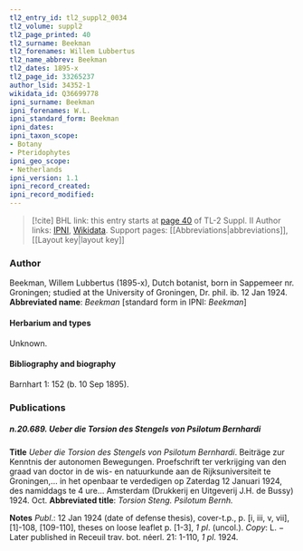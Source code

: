 ```yaml
---
tl2_entry_id: tl2_suppl2_0034
tl2_volume: suppl2
tl2_page_printed: 40
tl2_surname: Beekman
tl2_forenames: Willem Lubbertus
tl2_name_abbrev: Beekman
tl2_dates: 1895-x
tl2_page_id: 33265237
author_lsid: 34352-1
wikidata_id: Q36699778
ipni_surname: Beekman
ipni_forenames: W.L.
ipni_standard_form: Beekman
ipni_dates: 
ipni_taxon_scope: 
- Botany
- Pteridophytes
ipni_geo_scope: 
- Netherlands
ipni_version: 1.1
ipni_record_created: 
ipni_record_modified:
---
```


> [!cite] BHL link: this entry starts at [page 40](https://www.biodiversitylibrary.org/page/33265237) of TL-2 Suppl. II
> Author links: [IPNI](https://www.ipni.org/a/34352-1), [Wikidata](https://www.wikidata.org/wiki/Q36699778). Support pages: [[Abbreviations|abbreviations]], [[Layout key|layout key]]

### Author

Beekman, Willem Lubbertus (1895-x), Dutch botanist, born in Sappemeer nr. Groningen; studied at the University of Groningen, Dr. phil. ib. 12 Jan 1924. 
**Abbreviated name**: *Beekman* \[standard form in IPNI: *Beekman*\]

#### Herbarium and types

Unknown.

#### Bibliography and biography

Barnhart 1: 152 (b. 10 Sep 1895).

### Publications

##### n.20.689. Ueber die Torsion des Stengels von Psilotum Bernhardi

**Title**
*Ueber die Torsion des Stengels von Psilotum Bernhardi*. Beiträge zur Kenntnis der autonomen Bewegungen. Proefschrift ter verkrijging van den graad van doctor in de wis- en natuurkunde aan de Rijksuniversiteit te Groningen,... in het openbaar te verdedigen op Zaterdag 12 Januari 1924, des namiddags te 4 ure... Amsterdam (Drukkerij en Uitgeverij J.H. de Bussy) 1924. Oct.
**Abbreviated title**: *Torsion Steng. Psilotum Bernh.*

**Notes**
*Publ*.: 12 Jan 1924 (date of defense thesis), cover-t.p., p. \[i, iii, v, vii\], \[1\]-108, \[109-110\], theses on loose leaflet p. \[1-3\], *1 pl*. (uncol.). *Copy*: L. − Later published in Receuil trav. bot. néerl. 21: 1-110, *1 pl*. 1924.

